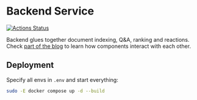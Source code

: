 # Backend Service

[![Actions Status](https://github.com/askguruai/backend/actions/workflows/integration-tests.yml/badge.svg)](https://github.com/askguruai/backend/actions)

Backend glues together document indexing, Q&A, ranking and reactions. Check [part of the blog](https://asmirnov.xyz/askguru#tech-details) to learn how components interact with each other.

## Deployment

Specify all envs in `.env` and start everything:

```bash
sudo -E docker compose up -d --build
```
